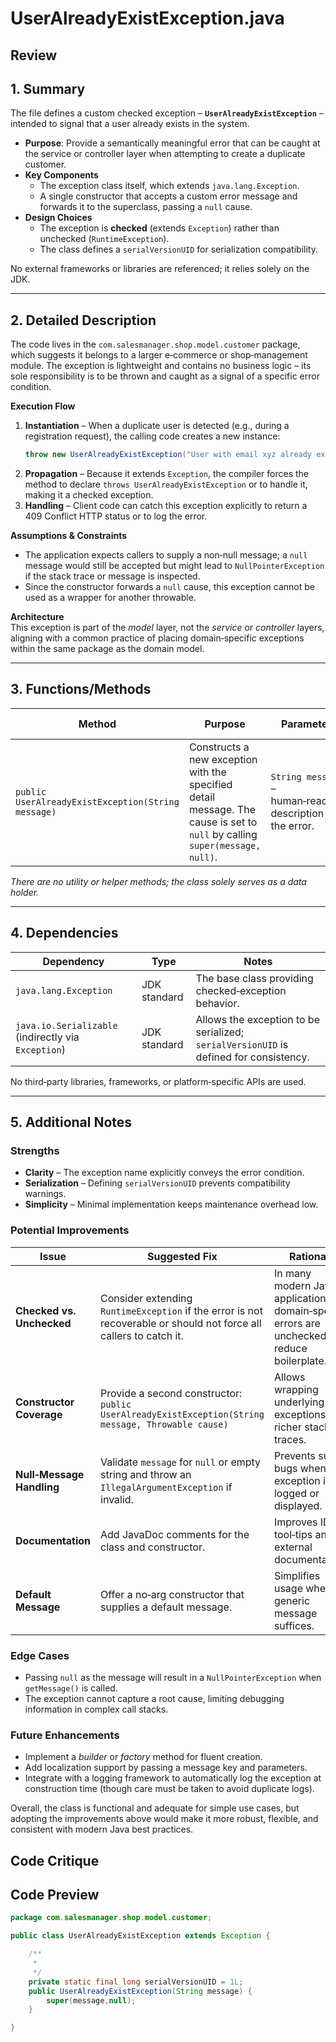 # UserAlreadyExistException.java

## Review

## 1. Summary  
The file defines a custom checked exception – **`UserAlreadyExistException`** – intended to signal that a user already exists in the system.  
* **Purpose**: Provide a semantically meaningful error that can be caught at the service or controller layer when attempting to create a duplicate customer.  
* **Key Components**  
  * The exception class itself, which extends `java.lang.Exception`.  
  * A single constructor that accepts a custom error message and forwards it to the superclass, passing a `null` cause.  
* **Design Choices**  
  * The exception is **checked** (extends `Exception`) rather than unchecked (`RuntimeException`).  
  * The class defines a `serialVersionUID` for serialization compatibility.  

No external frameworks or libraries are referenced; it relies solely on the JDK.

---

## 2. Detailed Description  
The code lives in the `com.salesmanager.shop.model.customer` package, which suggests it belongs to a larger e‑commerce or shop‑management module. The exception is lightweight and contains no business logic – its sole responsibility is to be thrown and caught as a signal of a specific error condition.

**Execution Flow**  
1. **Instantiation** – When a duplicate user is detected (e.g., during a registration request), the calling code creates a new instance:  
   ```java
   throw new UserAlreadyExistException("User with email xyz already exists");
   ```  
2. **Propagation** – Because it extends `Exception`, the compiler forces the method to declare `throws UserAlreadyExistException` or to handle it, making it a checked exception.  
3. **Handling** – Client code can catch this exception explicitly to return a 409 Conflict HTTP status or to log the error.

**Assumptions & Constraints**  
* The application expects callers to supply a non‑null message; a `null` message would still be accepted but might lead to `NullPointerException` if the stack trace or message is inspected.  
* Since the constructor forwards a `null` cause, this exception cannot be used as a wrapper for another throwable.  

**Architecture**  
This exception is part of the *model* layer, not the *service* or *controller* layers, aligning with a common practice of placing domain‑specific exceptions within the same package as the domain model.

---

## 3. Functions/Methods  

| Method | Purpose | Parameters | Returns | Side Effects |
|--------|---------|------------|---------|--------------|
| `public UserAlreadyExistException(String message)` | Constructs a new exception with the specified detail message. The cause is set to `null` by calling `super(message, null)`. | `String message` – human‑readable description of the error. | An instance of `UserAlreadyExistException`. | None other than object creation. |

*There are no utility or helper methods; the class solely serves as a data holder.*

---

## 4. Dependencies  

| Dependency | Type | Notes |
|------------|------|-------|
| `java.lang.Exception` | JDK standard | The base class providing checked‑exception behavior. |
| `java.io.Serializable` (indirectly via `Exception`) | JDK standard | Allows the exception to be serialized; `serialVersionUID` is defined for consistency. |

No third‑party libraries, frameworks, or platform‑specific APIs are used.

---

## 5. Additional Notes  

### Strengths  
* **Clarity** – The exception name explicitly conveys the error condition.  
* **Serialization** – Defining `serialVersionUID` prevents compatibility warnings.  
* **Simplicity** – Minimal implementation keeps maintenance overhead low.  

### Potential Improvements  

| Issue | Suggested Fix | Rationale |
|-------|---------------|-----------|
| **Checked vs. Unchecked** | Consider extending `RuntimeException` if the error is not recoverable or should not force all callers to catch it. | In many modern Java applications, domain‑specific errors are unchecked to reduce boilerplate. |
| **Constructor Coverage** | Provide a second constructor: `public UserAlreadyExistException(String message, Throwable cause)` | Allows wrapping underlying exceptions for richer stack traces. |
| **Null‑Message Handling** | Validate `message` for `null` or empty string and throw an `IllegalArgumentException` if invalid. | Prevents subtle bugs when the exception is logged or displayed. |
| **Documentation** | Add JavaDoc comments for the class and constructor. | Improves IDE tool‑tips and external documentation. |
| **Default Message** | Offer a no‑arg constructor that supplies a default message. | Simplifies usage when a generic message suffices. |

### Edge Cases  
* Passing `null` as the message will result in a `NullPointerException` when `getMessage()` is called.  
* The exception cannot capture a root cause, limiting debugging information in complex call stacks.

### Future Enhancements  
* Implement a *builder* or *factory* method for fluent creation.  
* Add localization support by passing a message key and parameters.  
* Integrate with a logging framework to automatically log the exception at construction time (though care must be taken to avoid duplicate logs).

Overall, the class is functional and adequate for simple use cases, but adopting the improvements above would make it more robust, flexible, and consistent with modern Java best practices.

## Code Critique



## Code Preview

```java
package com.salesmanager.shop.model.customer;

public class UserAlreadyExistException extends Exception {

	/**
	 * 
	 */
	private static final long serialVersionUID = 1L;
	public UserAlreadyExistException(String message) {
		super(message,null);
	}

}



```
